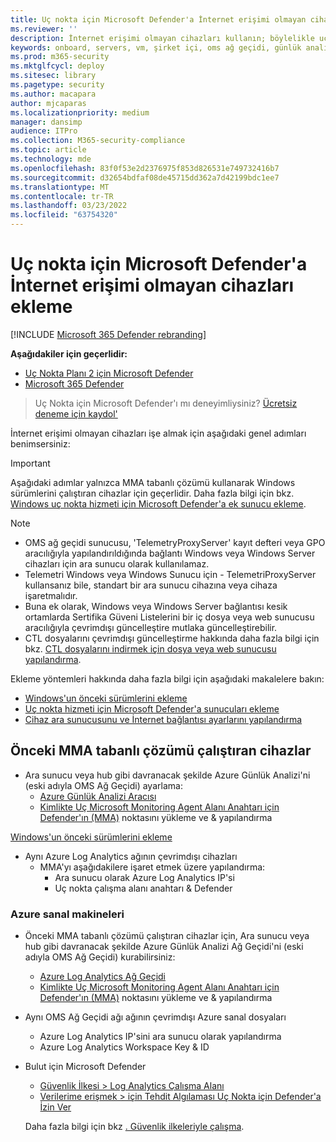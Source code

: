 ```yaml
---
title: Uç nokta için Microsoft Defender'a İnternet erişimi olmayan cihazları ekleme
ms.reviewer: ''
description: İnternet erişimi olmayan cihazları kullanın; böylelikle uç nokta algılayıcısı için Microsoft Defender'a algılayıcı verileri gönderebilirsiniz
keywords: onboard, servers, vm, şirket içi, oms ağ geçidi, günlük analizi, azure günlük analizi, mma
ms.prod: m365-security
ms.mktglfcycl: deploy
ms.sitesec: library
ms.pagetype: security
ms.author: macapara
author: mjcaparas
ms.localizationpriority: medium
manager: dansimp
audience: ITPro
ms.collection: M365-security-compliance
ms.topic: article
ms.technology: mde
ms.openlocfilehash: 83f0f53e2d2376975f853d826531e749732416b7
ms.sourcegitcommit: d32654bdfaf08de45715dd362a7d42199bdc1ee7
ms.translationtype: MT
ms.contentlocale: tr-TR
ms.lasthandoff: 03/23/2022
ms.locfileid: "63754320"
---
```

# <a name="onboard-devices-without-internet-access-to-microsoft-defender-for-endpoint"></a>Uç nokta için Microsoft Defender'a İnternet erişimi olmayan cihazları ekleme

[!INCLUDE [Microsoft 365 Defender rebranding](../../includes/microsoft-defender.md)]


**Aşağıdakiler için geçerlidir:**
- [Uç Nokta Planı 2 için Microsoft Defender](https://go.microsoft.com/fwlink/p/?linkid=2154037)
- [Microsoft 365 Defender](https://go.microsoft.com/fwlink/?linkid=2118804)

> Uç Nokta için Microsoft Defender'ı mı deneyimliysiniz? [Ücretsiz deneme için kaydol'](https://signup.microsoft.com/create-account/signup?products=7f379fee-c4f9-4278-b0a1-e4c8c2fcdf7e&ru=https://aka.ms/MDEp2OpenTrial?ocid=docs-wdatp-exposedapis-abovefoldlink)


İnternet erişimi olmayan cihazları işe almak için aşağıdaki genel adımları benimsersiniz:

> [!IMPORTANT] 
> Aşağıdaki adımlar yalnızca MMA tabanlı çözümü kullanarak Windows sürümlerini çalıştıran cihazlar için geçerlidir. Daha fazla bilgi için bkz. [Windows uç nokta hizmeti için Microsoft Defender'a ek sunucu ekleme](/microsoft-365/security/defender-endpoint/configure-server-endpoints).

> [!NOTE]
> - OMS ağ geçidi sunucusu, 'TelemetryProxyServer' kayıt defteri veya GPO aracılığıyla yapılandırıldığında bağlantı Windows veya Windows Server cihazları için ara sunucu olarak kullanılamaz.
> - Telemetri Windows veya Windows Sunucu için - TelemetriProxyServer kullansanız bile, standart bir ara sunucu cihazına veya cihaza işaretmalıdır.
> - Buna ek olarak, Windows veya Windows Server bağlantısı kesik ortamlarda Sertifika Güveni Listelerini bir iç dosya veya web sunucusu aracılığıyla çevrimdışı güncelleştire mutlaka güncelleştirebilir.
> - CTL dosyalarını çevrimdışı güncelleştirme hakkında daha fazla bilgi için bkz. [CTL dosyalarını indirmek için dosya veya web sunucusu yapılandırma](/previous-versions/windows/it-pro/windows-server-2012-r2-and-2012/dn265983(v=ws.11)#configure-a-file-or-web-server-to-download-the-ctl-files).

Ekleme yöntemleri hakkında daha fazla bilgi için aşağıdaki makalelere bakın:
- [Windows'un önceki sürümlerini ekleme](/microsoft-365/security/defender-endpoint/onboard-downlevel)
- [Uç nokta hizmeti için Microsoft Defender'a sunucuları ekleme](/microsoft-365/security/defender-endpoint/configure-server-endpoints#windows-server-2008-r2-sp1--windows-server-2012-r2-and-windows-server-2016)
- [Cihaz ara sunucusunu ve İnternet bağlantısı ayarlarını yapılandırma](/microsoft-365/security/defender-endpoint/configure-proxy-internet#configure-the-proxy-server-manually-using-a-registry-based-static-proxy)

## <a name="devices-running-the-previous-mma-based-solution"></a>Önceki MMA tabanlı çözümü çalıştıran cihazlar

- Ara sunucu veya hub gibi davranacak şekilde Azure Günlük Analizi'ni (eski adıyla OMS Ağ Geçidi) ayarlama:
  - [Azure Günlük Analizi Aracısı](/azure/azure-monitor/platform/gateway#download-the-log-analytics-gateway)
  - [Kimlikte Uç Microsoft Monitoring Agent Alanı Anahtarı için Defender'ın (MMA)](onboard-downlevel.md#install-and-configure-microsoft-monitoring-agent-mma) noktasını yükleme ve & yapılandırma

[Windows'un önceki sürümlerini ekleme](onboard-downlevel.md)

- Aynı Azure Log Analytics ağının çevrimdışı cihazları
  - MMA'yı aşağıdakilere işaret etmek üzere yapılandırma:
    - Ara sunucu olarak Azure Log Analytics IP'si
    - Uç nokta çalışma alanı anahtarı & Defender

### <a name="azure-virtual-machines"></a>Azure sanal makineleri

- Önceki MMA tabanlı çözümü çalıştıran cihazlar için, Ara sunucu veya hub gibi davranacak şekilde Azure Günlük Analizi Ağ Geçidi'ni (eski adıyla OMS Ağ Geçidi) kurabilirsiniz:
    - [Azure Log Analytics Ağ Geçidi](/azure/azure-monitor/platform/gateway#download-the-log-analytics-gateway)
    - [Kimlikte Uç Microsoft Monitoring Agent Alanı Anahtarı için Defender'ın (MMA)](onboard-downlevel.md#install-and-configure-microsoft-monitoring-agent-mma) noktasını yükleme ve & yapılandırma
- Aynı OMS Ağ Geçidi ağı ağının çevrimdışı Azure sanal dosyaları
    - Azure Log Analytics IP'sini ara sunucu olarak yapılandırma
    - Azure Log Analytics Workspace Key & ID
- Bulut için Microsoft Defender
    - [Güvenlik İlkesi \> Log Analytics Çalışma Alanı](/azure/security-center/security-center-wdatp#enable-windows-defender-atp-integration)
    - [Verilerime erişmek \> için Tehdit Algılaması Uç Nokta için Defender'a İzin Ver](/azure/security-center/security-center-wdatp#enable-windows-defender-atp-integration)

    Daha fazla bilgi için bkz [. Güvenlik ilkeleriyle çalışma](/azure/security-center/tutorial-security-policy).
